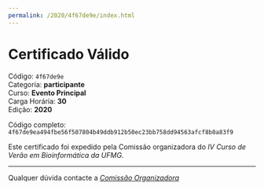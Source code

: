 ```yaml
---
permalink: /2020/4f67de9e/index.html
---
```


# Certificado Válido

Código: `4f67de9e`<br>
Categoria: **participante**<br>
Curso: **Evento Principal**<br>
Carga Horária: **30**<br>
Edição: **2020**<br>


Código completo: `4f67de9ea494fbe56f507804b49ddb912b50ec23bb758dd94563afcf8b0a83f9`


Este certificado foi expedido pela Comissão organizadora do *IV Curso de Verão em Bioinformática da UFMG*.

----

Qualquer dúvida contacte a [_Comissão Organizadora_](<mailto:cursobioinfoufmg@gmail.com$subject=[Certificados]>)

